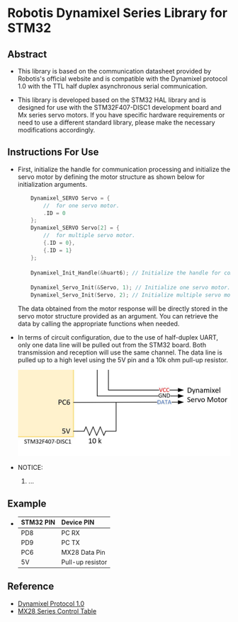 # Robotis Dynamixel Series Library for STM32

## Abstract
- This library is based on the communication datasheet provided by Robotis's official website and is compatible with the Dynamixel protocol 1.0 with the TTL half duplex asynchronous serial communication.

- This library is developed based on the STM32 HAL library and is designed for use with the STM32F407-DISC1 development board and Mx series servo motors. If you have specific hardware requirements or need to use a different standard library, please make the necessary modifications accordingly.

## Instructions For Use

- First, initialize the handle for communication processing and initialize the servo motor by defining the motor structure as shown below for initialization arguments.

    ```C
        Dynamixel_SERVO Servo = {
            //  for one servo motor.
            .ID = 0
        };
        Dynamixel_SERVO Servo[2] = {
            //  for multiple servo motor.
            {.ID = 0},
            {.ID = 1}
        };

        Dynamixel_Init_Handle(&huart6); // Initialize the handle for communication.

        Dynamixel_Servo_Init(&Servo, 1); // Initialize one servo motor.
        Dynamixel_Servo_Init(Servo, 2); // Initialize multiple servo motor.
    ```
    The data obtained from the motor response will be directly stored in the servo motor structure provided as an argument. You can retrieve the data by calling the appropriate functions when needed.

- In terms of circuit configuration, due to the use of half-duplex UART, only one data line will be pulled out from the STM32 board. Both transmission and reception will use the same channel. The data line is pulled up to a high level using the 5V pin and a 10k ohm pull-up resistor.
  
  ![circuit](./circuit.JPG)

- NOTICE:
  1. ...
## Example
- 
   | STM32 PIN | Device PIN |
  | --- | --- |
  |PD8|PC RX|
  |PD9|PC TX|
  |PC6|MX28 Data Pin|
  |5V |Pull-up resistor|

## Reference
- [Dynamixel Protocol 1.0]
- [MX28 Series Control Table]

[Dynamixel Protocol 1.0]:https://emanual.robotis.com/docs/en/dxl/protocol1/
[MX28 Series Control Table]:https://emanual.robotis.com/docs/en/dxl/mx/mx-28/#control-table
